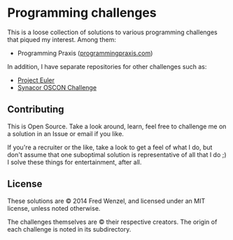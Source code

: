 # Programming challenges

This is a loose collection of solutions to various programming challenges that piqued my interest. Among them:

* Programming Praxis ([programmingpraxis.com](http://programmingpraxis.com))

In addition, I have separate repositories for other challenges such as:

* [Project Euler](https://github.com/fwenzel/euler)
* [Synacor OSCON Challenge](https://github.com/fwenzel/synacor-challenge)


## Contributing

This is Open Source. Take a look around, learn, feel free to challenge me on a solution in an Issue or email if you like.

If you're a recruiter or the like, take a look to get a feel of what I do, but don't assume that one suboptimal solution is representative of all that I do ;) I solve these things for entertainment, after all.

## License

These solutions are © 2014 Fred Wenzel, and licensed under an MIT license, unless noted otherwise.

The challenges themselves are © their respective creators. The origin of each challenge is noted in its subdirectory.
